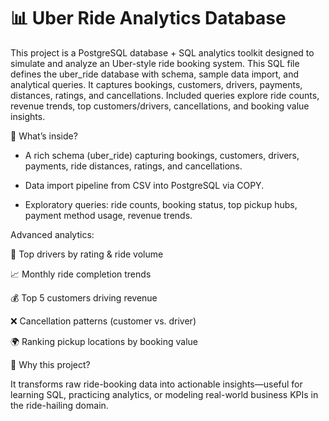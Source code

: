 # 📊 Uber Ride Analytics Database

This project is a PostgreSQL database + SQL analytics toolkit designed to simulate and analyze an Uber-style ride booking system.
This SQL file defines the uber_ride database with schema, sample data import, and analytical queries. It captures bookings, customers, drivers, payments, distances, ratings, and cancellations. Included queries explore ride counts, revenue trends, top customers/drivers, cancellations, and booking value insights.

🔹 What’s inside?

- A rich schema (uber_ride) capturing bookings, customers, drivers, payments, ride distances, ratings, and cancellations.

- Data import pipeline from CSV into PostgreSQL via COPY.

- Exploratory queries: ride counts, booking status, top pickup hubs, payment method usage, revenue trends.

Advanced analytics:

🚕 Top drivers by rating & ride volume

📈 Monthly ride completion trends

💰 Top 5 customers driving revenue

❌ Cancellation patterns (customer vs. driver)

🌍 Ranking pickup locations by booking value

🔹 Why this project?

It transforms raw ride-booking data into actionable insights—useful for learning SQL, practicing analytics, or modeling real-world business KPIs in the ride-hailing domain.

